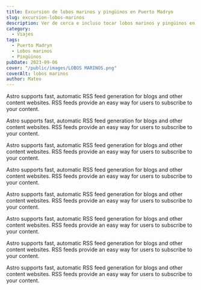 ```yaml
---
title: Excursion de lobos marinos y pingüinos en Puerto Madryn
slug: excursion-lobos-marinos
description: Ver de cerca e incluso tocar lobos marinos y pingüinos en su hábitat natural.
category:
  - Viajes
tags:
  - Puerto Madryn 
  - Lobos marinos
  - Pingüinos
pubDate: 2023-09-06
cover: "/public/images/LOBOS MARINOS.png"
coverAlt: lobos marinos
author: Mateo
---
```


Astro supports fast, automatic RSS feed generation for blogs and other content websites. RSS feeds provide an easy way for users to subscribe to your content.

Astro supports fast, automatic RSS feed generation for blogs and other content websites. RSS feeds provide an easy way for users to subscribe to your content.

Astro supports fast, automatic RSS feed generation for blogs and other content websites. RSS feeds provide an easy way for users to subscribe to your content.

Astro supports fast, automatic RSS feed generation for blogs and other content websites. RSS feeds provide an easy way for users to subscribe to your content.

Astro supports fast, automatic RSS feed generation for blogs and other content websites. RSS feeds provide an easy way for users to subscribe to your content.

Astro supports fast, automatic RSS feed generation for blogs and other content websites. RSS feeds provide an easy way for users to subscribe to your content.

Astro supports fast, automatic RSS feed generation for blogs and other content websites. RSS feeds provide an easy way for users to subscribe to your content.

Astro supports fast, automatic RSS feed generation for blogs and other content websites. RSS feeds provide an easy way for users to subscribe to your content.
